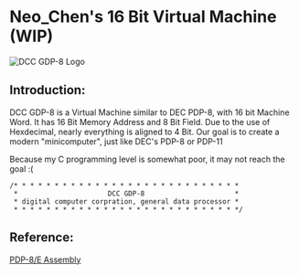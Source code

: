 # Neo_Chen's 16 Bit Virtual Machine (WIP)

![DCC GDP-8 Logo](https://gitlab.com/NeoWorkgroup/GDP-8/raw/master/Logo/DCC_GDP-8_Logo.png "Yes, this is our logo")

## Introduction:

DCC GDP-8 is a Virtual Machine similar to DEC PDP-8, with 16 bit Machine Word.
It has 16 Bit Memory Address and 8 Bit Field.
Due to the use of Hexdecimal, nearly everything is aligned to 4 Bit.
Our goal is to create a modern "minicomputer", just like DEC's PDP-8 or PDP-11

Because my C programming level is somewhat poor, it may not reach the goal :(


	/* * * * * * * * * * * * * * * * * * * * * * * * * * * *
	 *                      DCC GDP-8                      *
	 * digital computer corpration, general data processor *
	 * * * * * * * * * * * * * * * * * * * * * * * * * * * */


## Reference:
[PDP-8/E Assembly](http://homepage.divms.uiowa.edu/~jones/pdp8/man/)
